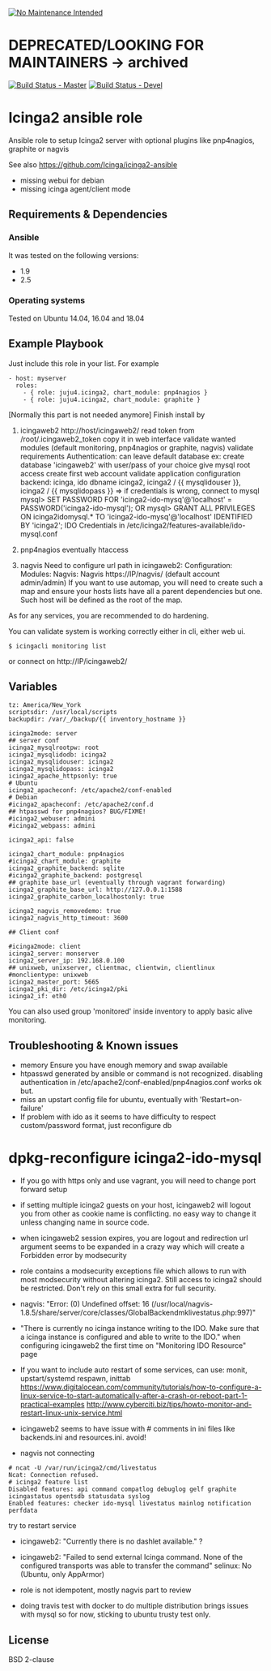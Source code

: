 [![No Maintenance Intended](http://unmaintained.tech/badge.svg)](http://unmaintained.tech/)
# DEPRECATED/LOOKING FOR MAINTAINERS -> archived

[![Build Status - Master](https://travis-ci.org/juju4/ansible-icinga2.svg?branch=master)](https://travis-ci.org/juju4/ansible-icinga2)
[![Build Status - Devel](https://travis-ci.org/juju4/ansible-icinga2.svg?branch=devel)](https://travis-ci.org/juju4/ansible-icinga2/branches)
# Icinga2 ansible role

Ansible role to setup Icinga2 server with optional plugins like pnp4nagios, graphite or nagvis

See also
https://github.com/Icinga/icinga2-ansible
* missing webui for debian
* missing icinga agent/client mode

## Requirements & Dependencies

### Ansible
It was tested on the following versions:
 * 1.9
 * 2.5

### Operating systems

Tested on Ubuntu 14.04, 16.04 and 18.04

## Example Playbook

Just include this role in your list.
For example

```
- host: myserver
  roles:
    - { role: juju4.icinga2, chart_module: pnp4nagios }
    - { role: juju4.icinga2, chart_module: graphite }
```

[Normally this part is not needed anymore]
Finish install by 
1) icingaweb2
    http://host/icingaweb2/
read token from /root/.icingaweb2_token
copy it in web interface
validate wanted modules (default monitoring, pnp4nagios or graphite, nagvis)
validate requirements
Authentication: can leave default database
 ex: create database 'icingaweb2' with user/pass of your choice
give mysql root access
create first web account
validate application configuration
 backend: icinga, ido
 dbname icinga2, icinga2 / {{ mysqlidouser }}, icinga2 / {{ mysqlidopass }}
 => if credentials is wrong, connect to mysql 
       mysql> SET PASSWORD FOR 'icinga2-ido-mysq'@'localhost' = PASSWORD('icinga2-ido-mysql');
       OR
       mysql> GRANT ALL PRIVILEGES ON icinga2idomysql.* TO 'icinga2-ido-mysq'@'localhost' IDENTIFIED BY 'icinga2';
IDO Credentials in /etc/icinga2/features-available/ido-mysql.conf

2) pnp4nagios
eventually htaccess

3) nagvis
Need to configure url path in icingaweb2: Configuration: Modules: Nagvis: Nagvis
https://IP/nagvis/
(default account admin/admin)
If you want to use automap, you will need to create such a map and ensure your hosts lists have all a parent dependencies but one. Such host will be defined as the root of the map.

As for any services, you are recommended to do hardening.

You can validate system is working correctly either in cli, either web ui.
```
$ icingacli monitoring list
```
or connect on http://IP/icingaweb2/


## Variables

```
tz: America/New_York
scriptsdir: /usr/local/scripts
backupdir: /var/_/backup/{{ inventory_hostname }}

icinga2mode: server
## server conf
icinga2_mysqlrootpw: root
icinga2_mysqlidodb: icinga2
icinga2_mysqlidouser: icinga2
icinga2_mysqlidopass: icinga2
icinga2_apache_httpsonly: true
# Ubuntu
icinga2_apacheconf: /etc/apache2/conf-enabled
# Debian
#icinga2_apacheconf: /etc/apache2/conf.d
## htpasswd for pnp4nagios? BUG/FIXME!
#icinga2_webuser: admini
#icinga2_webpass: admini

icinga2_api: false

icinga2_chart_module: pnp4nagios
#icinga2_chart_module: graphite
icinga2_graphite_backend: sqlite
#icinga2_graphite_backend: postgresql
## graphite base_url (eventually through vagrant forwarding)
icinga2_graphite_base_url: http://127.0.0.1:1588
icinga2_graphite_carbon_localhostonly: true

icinga2_nagvis_removedemo: true
icinga2_nagvis_http_timeout: 3600

## Client conf

#icinga2mode: client
icinga2_server: monserver
icinga2_server_ip: 192.168.0.100
## unixweb, unixserver, clientmac, clientwin, clientlinux
#monclientype: unixweb
icinga2_master_port: 5665
icinga2_pki_dir: /etc/icinga2/pki
icinga2_if: eth0
```

You can also used group 'monitored' inside inventory to apply basic alive monitoring.

## Troubleshooting & Known issues

* memory
Ensure you have enough memory and swap available
* htpasswd generated by ansible or command is not recognized. disabling authentication in /etc/apache2/conf-enabled/pnp4nagios.conf works ok but.
* miss an upstart config file for ubuntu, eventually with 'Restart=on-failure'
* If problem with ido as it seems to have difficulty to respect custom/password format, just reconfigure db
# dpkg-reconfigure icinga2-ido-mysql
* If you go with https only and use vagrant, you will need to change port forward setup
* if setting multiple icinga2 guests on your host, icingaweb2 will logout you from other as cookie name is conflicting. no easy way to change it unless changing name in source code.
* when icingaweb2 session expires, you are logout and redirection url argument seems to be expanded in a crazy way which will create a Forbidden error by modsecurity
* role contains a modsecurity exceptions file which allows to run with most modsecurity without altering icinga2. Still access to icinga2 should be restricted. Don't rely on this small extra for full security.
* nagvis:
"Error: (0) Undefined offset: 16 (/usr/local/nagvis-1.8.5/share/server/core/classes/GlobalBackendmklivestatus.php:997)"
* "There is currently no icinga instance writing to the IDO. Make sure that a icinga instance is configured and able to write to the IDO."
when configuring icingaweb2 the first time on "Monitoring IDO Resource" page

* If you want to include auto restart of some services, can use: monit, upstart/systemd respawn, inittab
https://www.digitalocean.com/community/tutorials/how-to-configure-a-linux-service-to-start-automatically-after-a-crash-or-reboot-part-1-practical-examples
http://www.cyberciti.biz/tips/howto-monitor-and-restart-linux-unix-service.html

* icingaweb2 seems to have issue with # comments in ini files like backends.ini and resources.ini. avoid!

* nagvis not connecting
```
# ncat -U /var/run/icinga2/cmd/livestatus 
Ncat: Connection refused.
# icinga2 feature list
Disabled features: api command compatlog debuglog gelf graphite icingastatus opentsdb statusdata syslog
Enabled features: checker ido-mysql livestatus mainlog notification perfdata
```
try to restart service

* icingaweb2: "Currently there is no dashlet available."
?

* icingaweb2: "Failed to send external Icinga command. None of the configured transports was able to transfer the command"
selinux: No (Ubuntu, only AppArmor)

* role is not idempotent, mostly nagvis part to review
* doing travis test with docker to do multiple distribution brings issues with mysql so for now, sticking to ubuntu trusty test only.

## License

BSD 2-clause


